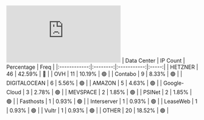 ![Diagramm](https://github.com/obajay/StateSync-snapshots/blob/main/Projects/Kyve/1/README.md)
| Data Center | IP Count | Percentage | Freq |
|:------------:|:--------:|:-----------:|:-----:|
| HETZNER | 46 | 42.59% | 🔴 |
| OVH | 11 | 10.19% | 🟢 |
| Contabo | 9 | 8.33% | 🟢 |
| DIGITALOCEAN | 6 | 5.56% | 🟢 |
| AMAZON | 5 | 4.63% | 🟢 |
| Google-Cloud | 3 | 2.78% | 🟢 |
| MEVSPACE | 2 | 1.85% | 🟢 |
| PSINet | 2 | 1.85% | 🟢 |
| Fasthosts | 1 | 0.93% | 🟢 |
| Interserver | 1 | 0.93% | 🟢 |
| LeaseWeb | 1 | 0.93% | 🟢 |
| Vultr | 1 | 0.93% | 🟢 |
| OTHER | 20 | 18.52% | 🟢 |